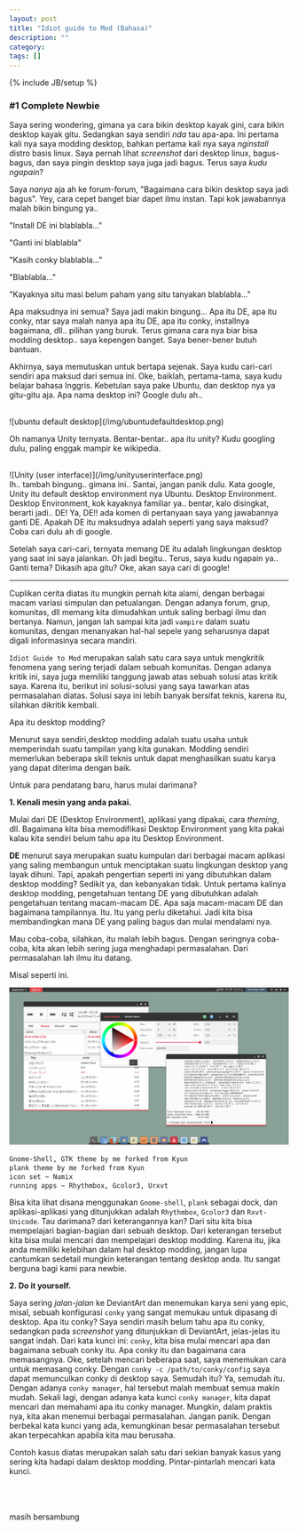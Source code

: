 ```yaml
---
layout: post
title: "Idiot guide to Mod (Bahasa)"
description: ""
category: 
tags: []
---
```

{% include JB/setup %}

### #1 Complete Newbie

Saya sering wondering, gimana ya cara bikin desktop kayak gini, cara bikin desktop kayak gitu. Sedangkan saya sendiri <i>nda</i> tau apa-apa. Ini pertama kali nya saya modding desktop, bahkan pertama kali nya saya <i>nginstall</i> distro basis linux. Saya pernah lihat <i>screenshot</i> dari desktop linux, bagus-bagus, dan saya pingin desktop saya juga jadi bagus. Terus saya <i>kudu ngapain</i>?

Saya <i>nanya</i> aja ah ke forum-forum, "Bagaimana cara bikin desktop saya jadi bagus". Yey, cara cepet banget biar dapet ilmu instan. Tapi kok jawabannya malah bikin bingung ya.. 

"Install DE ini blablabla..." 

"Ganti ini blablabla" 

"Kasih conky blablabla..." 

"Blablabla..." 

"Kayaknya situ masi belum paham yang situ tanyakan blablabla..."

Apa maksudnya ini semua? Saya jadi makin bingung... Apa itu DE, apa itu conky, ntar saya malah nanya apa itu DE, apa itu conky, installnya bagaimana, dll.. pilihan yang buruk. Terus gimana cara nya biar bisa modding desktop.. saya kepengen banget. Saya bener-bener butuh bantuan.

Akhirnya, saya memutuskan untuk bertapa sejenak. Saya kudu cari-cari sendiri apa maksud dari semua ini. Oke, baiklah, pertama-tama, saya kudu belajar bahasa Inggris. Kebetulan saya pake Ubuntu, dan desktop nya ya gitu-gitu aja. Apa nama desktop ini? Google dulu ah..

<br>
![ubuntu default desktop](/img/ubuntudefaultdesktop.png)

Oh namanya Unity ternyata. Bentar-bentar.. apa itu unity? Kudu googling dulu, paling enggak mampir ke wikipedia.

<br>
![Unity (user interface)](/img/unityuserinterface.png)

<br>
Ih.. tambah bingung.. gimana ini.. Santai, jangan panik dulu. Kata google, Unity itu default desktop environment nya Ubuntu. Desktop Environment. Desktop Environment, kok kayaknya familiar ya.. bentar, kalo disingkat, berarti jadi.. DE! Ya, DE!! ada komen di pertanyaan saya yang jawabannya ganti DE. Apakah DE itu maksudnya adalah seperti yang saya maksud? Coba cari dulu ah di google.

Setelah saya cari-cari, ternyata memang DE itu adalah lingkungan desktop yang saat ini saya jalankan. Oh jadi begitu.. Terus, saya kudu ngapain ya.. Ganti tema? Dikasih apa gitu? Oke, akan saya cari di google!

------------------------------------------------------------------------------------------------

Cuplikan cerita diatas itu mungkin pernah kita alami, dengan berbagai macam variasi simpulan dan petualangan. Dengan adanya forum, grup, komunitas, dll memang kita dimudahkan untuk saling berbagi ilmu dan bertanya. Namun, jangan lah sampai kita jadi `vampire` dalam suatu komunitas, dengan menanyakan hal-hal sepele yang seharusnya dapat digali informasinya secara mandiri.

`Idiot Guide to Mod` merupakan salah satu cara saya untuk mengkritik fenomena yang sering terjadi dalam sebuah komunitas. Dengan adanya kritik ini, saya juga memiliki tanggung jawab atas sebuah solusi atas kritik saya. Karena itu, berikut ini solusi-solusi yang saya tawarkan atas permasalahan diatas. Solusi saya ini lebih banyak bersifat teknis, karena itu, silahkan dikritik kembali.

Apa itu desktop modding?

Menurut saya sendiri,desktop modding adalah suatu usaha untuk memperindah suatu tampilan yang kita gunakan. Modding sendiri memerlukan beberapa skill teknis untuk dapat menghasilkan suatu karya yang dapat diterima dengan baik.

Untuk para pendatang baru, harus mulai darimana?

<b>1. Kenali mesin yang anda pakai.</b>

Mulai dari DE (Desktop Environment), aplikasi yang dipakai, cara <i>theming</i>, dll. Bagaimana kita bisa memodifikasi Desktop Environment yang kita pakai kalau kita sendiri belum tahu apa itu Desktop Environment.

<b>DE</b> menurut saya merupakan suatu kumpulan dari berbagai macam aplikasi yang saling membangun untuk menciptakan suatu lingkungan desktop yang layak dihuni. Tapi, apakah pengertian seperti ini yang dibutuhkan dalam desktop modding? Sedikit ya, dan kebanyakan tidak. Untuk pertama kalinya desktop modding, pengetahuan tentang DE yang dibutuhkan adalah pengetahuan tentang macam-macam DE. Apa saja macam-macam DE dan bagaimana tampilannya. Itu. Itu yang perlu diketahui. Jadi kita bisa membandingkan mana DE yang paling bagus dan mulai mendalami nya. 

Mau coba-coba, silahkan, itu malah lebih bagus. Dengan seringnya coba-coba, kita akan lebih sering juga menghadapi permasalahan. Dari permasalahan lah ilmu itu datang.

Misal seperti ini.

![leublu](/img/leublu.png)

	Gnome-Shell, GTK theme by me forked from Kyun
	plank theme by me forked from Kyun
	icon set ~ Numix
	running apps ~ Rhythmbox, Gcolor3, Urxvt

Bisa kita lihat disana menggunakan `Gnome-shell`, `plank` sebagai dock, dan aplikasi-aplikasi yang ditunjukkan adalah `Rhythmbox`, `Gcolor3` dan `Rxvt-Unicode`. Tau darimana? dari keterangannya kan? Dari situ kita bisa mempelajari bagian-bagian dari sebuah desktop. Dari keterangan tersebut kita bisa mulai mencari dan mempelajari desktop modding. Karena itu, jika anda memiliki kelebihan dalam hal desktop modding, jangan lupa cantumkan sedetail mungkin keterangan tentang desktop anda. Itu sangat berguna bagi kami para newbie.

<b>2. Do it yourself.</b>

Saya sering <i>jalan-jalan</i> ke DeviantArt dan menemukan karya seni yang epic, misal, sebuah konfigurasi `conky` yang sangat memukau untuk dipasang di desktop. Apa itu conky? Saya sendiri masih belum tahu apa itu conky, sedangkan pada <i>screenshot</i> yang ditunjukkan di DeviantArt, jelas-jelas itu sangat indah. Dari kata kunci ini: `conky`, kita bisa mulai mencari apa dan bagaimana sebuah conky itu. Apa conky itu dan bagaimana cara memasangnya. Oke, setelah mencari beberapa saat, saya menemukan cara untuk memasang conky. Dengan `conky -c /path/to/conky/config` saya dapat memunculkan conky di desktop saya. Semudah itu? Ya, semudah itu. Dengan adanya `conky manager`, hal tersebut malah membuat semua makin mudah. Sekali lagi, dengan adanya kata kunci `conky manager`, kita dapat mencari dan memahami apa itu conky manager. Mungkin, dalam praktis nya, kita akan menemui berbagai permasalahan. Jangan panik. Dengan berbekal kata kunci yang ada, kemungkinan besar permasalahan tersebut akan terpecahkan apabila kita mau berusaha.

Contoh kasus diatas merupakan salah satu dari sekian banyak kasus yang sering kita hadapi dalam desktop modding. Pintar-pintarlah mencari kata kunci. 

<br>
<br>
<br>
masih bersambung
